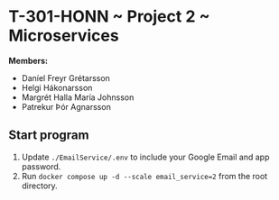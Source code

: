 # T-301-HONN ~ Project 2 ~ Microservices

**Members:**
* Daníel Freyr Grétarsson
* Helgi Hákonarsson
* Margrét Halla María Johnsson
* Patrekur Þór Agnarsson

## Start program
1. Update `./EmailService/.env` to include your Google Email and app password.
2. Run `docker compose up -d --scale email_service=2` from the root directory.